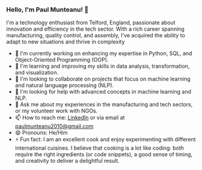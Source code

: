 ### Hello, I'm Paul Munteanu! 👋

I'm a technology enthusiast from Telford, England, passionate about innovation and efficiency in the tech sector. With a rich career spanning manufacturing, quality control, and assembly, I've acquired the ability to adapt to new situations and thrive in complexity

- 🔭 I'm currently working on enhancing my expertise in Python, SQL, and Object-Oriented Programming (OOP). 
- 🌱 I'm learning and improving my skills in data analysis, transformation, and visualization.
- 👯 I'm looking to collaborate on projects that focus on machine learning and natural language processing (NLP). 
- 🤔 I'm looking for help with advanced concepts in machine learning and NLP. 
- 💬 Ask me about my experiences in the manufacturing and tech sectors, or my volunteer work with NGOs.
- 📫 How to reach me: [LinkedIn](https://www.linkedin.com/in/paul-munteanu-52402ba5) or via email at paulmunteanu2010@gmail.com 
- 😄 Pronouns: He/Him 
- ⚡ Fun fact: I am an excellent cook and enjoy experimenting with different international cuisines. I believe that cooking is a lot like coding: both require the right ingredients (or code snippets), a good sense of timing, and creativity to deliver a delightful result.
